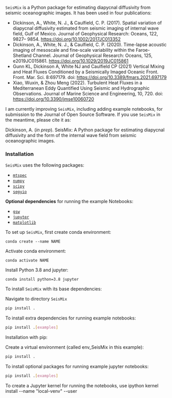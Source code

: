 <!---[![Chat on Gitter](https://img.shields.io/gitter/room/calliope-project/calliope.svg?style=flat-square)](https://gitter.im/calliope-project/calliope)--->

<!-- [![Master branch build status](https://img.shields.io/azure-devops/build/calliope-project/371cbbaa-fa6b-4efb-9b23-c4283a8e33eb/1?style=flat-square)](https://dev.azure.com/calliope-project/calliope/_build?definitionId=1) -->
<!-- [![Documentation build status](https://img.shields.io/readthedocs/calliope.svg?style=flat-square)](https://readthedocs.org/projects/calliope/builds/)
[![Test coverage](https://img.shields.io/codecov/c/github/calliope-project/calliope?style=flat-square&token=b4fd170f0e7b43679a8bf649719e1cea)](https://codecov.io/gh/calliope-project/calliope)
[![PyPI version](https://img.shields.io/pypi/v/calliope.svg?style=flat-square)](https://pypi.python.org/pypi/calliope)
[![Anaconda.org/conda-forge version](https://img.shields.io/conda/vn/conda-forge/calliope.svg?style=flat-square&label=conda)](https://anaconda.org/conda-forge/calliope)
[![JOSS DOI](https://img.shields.io/badge/JOSS-10.21105/joss.00825-green.svg?style=flat-square)](https://doi.org/10.21105/joss.00825) -->


<!-- # Mixing codes for Kathy -->

<!-- Make sure code works with example data from FSC -->

<!-- Unused modules?:
contours_to_midpoints_fs3d.py
contours_to_midpoints.py -->


<!-- Base dependencies:

Python 3.8.12

- [`matplotlib >= 3.3.3`](https://matplotlib.org/)
- [`numpy >= 1.19.0`](http://numpy.org)
- [`openpyxl >= 3.0.9`](https://openpyxl.readthedocs.io/en/stable/)
- [`pandas >= 1.0.5`](https://pandas.pydata.org/)
- [`scipy >= 1.5.1`](https://scipy.org) -->


<!-- Extra dependencies for running example notebooks:

- [`jupyter`](https://jupyter-notebook.readthedocs.io/en/stable/)
- [`jupyterlab`](https://jupyterlab.readthedocs.io/en/stable/) 

for running notebooks using either Jupyter Notebook or JupyterLab. -->

`SeisMix` is a Python package for estimating diapycnal diffusivity from seismic oceanographic images. It has been used in four publications:

- Dickinson, A., White, N. J., & Caulfield, C. P. (2017). Spatial variation of diapycnal diffusivity estimated from seismic imaging of internal wave field, Gulf of Mexico. Journal of Geophysical Research: Oceans, 122, 9827– 9854. https://doi.org/10.1002/2017JC013352
- Dickinson, A., White, N. J., & Caulfield, C. P. (2020). Time-lapse acoustic imaging of mesoscale and fine-scale variability within the Faroe-Shetland Channel. Journal of Geophysical Research: Oceans, 125, e2019JC015861. https://doi.org/10.1029/2019JC015861
- Gunn KL, Dickinson A, White NJ and Caulfield CP (2021) Vertical Mixing and Heat Fluxes Conditioned by a Seismically Imaged Oceanic Front. Front. Mar. Sci. 8:697179. doi: https://doi.org/10.3389/fmars.2021.697179
- Xiao, Wuxin, & Zhou Meng (2022). Turbulent Heat Fluxes in a Mediterranean Eddy Quantified Using Seismic and Hydrographic Observations. Journal of Marine Science and Engineering, 10, 720. doi: https://doi.org/10.3390/jmse10060720

I am currently improving `SeisMix`, including adding example notebooks, for submission to the Journal of Open Source Software. If you use `SeisMix` in the meantime, please cite it as:

Dickinson, A. (_in prep_). SeisMix: A Python package for estimating diapycnal diffusivity and the form of the internal wave field from seismic oceanographic images.

### Installation

`SeisMix` uses the following packages:

- [`mtspec`](https://krischer.github.io/mtspec/)
- [`numpy`](http://numpy.org)
- [`scipy`](https://scipy.org)
- [`segyio`](https://segyio.readthedocs.io/en/1.5.3/index.html)

__Optional dependencies__ for running the example Notebooks:
- [`gsw`](https://github.com/TEOS-10/GSW-python)
- [`jupyter`](https://jupyter.org/)
- [`matplotlib`](https://matplotlib.org/)

To set up `SeisMix`, first create conda environment:

```conda create --name NAME```

Activate conda environment:

```conda activate NAME```

Install Python 3.8 and jupyter:

```conda install python=3.8 jupyter```



To install `SeisMix` with its base dependencies:

Navigate to directory `SeisMix`



```bash
pip install .
```

To install extra dependencies for running example notebooks:

```bash
pip install .[examples]
```


Installation with pip:

Create a virtual environment (called env_SeisMix in this example):


```bash 
pip install .
```

To install optional packages for running example jupyter notebooks:
```bash 
pip install .[examples]
```

To create a Jupyter kernel for running the notebooks, use
ipython kernel install --name "local-venv" --user


<!-- Needs packages:
segyio: https://pypi.org/project/segyio/ - this is currently used only in example notebook for reading data in. Build function for reading segy in

Dependencies:
numpy
numpy.matlib

scipy.fftpack
scipy.signal
scipy.stats
scipy.optimize
scipy.interpolate

mtspec

matplotlib.pyplot

gsw


To add: functionality to read CTD profile for density etc

``numpy``

`test` -->

<!-- ## Installation

<!-- ### Using pip

Set up virtual pip environment.

```bash
pip install SeisMix -r requirements.txt
``` -->







<!-- # Maths

All text currently copied from papers - need to vary

## Noise analysis

### Estimation of signal-to-noise ratio

`noise_analysis.estimate_signal_to_noise`

analyze the frequency content of the seismic image  by defining the signal-to-noise ratio between two adjacent traces as

$$ \textrm{SNR} = \sqrt{\frac{|c|}{|a - c|}}, $$

where $c$ is the maximum value of the cross-correlation between these traces,  and $a$ is the value of the zero-lag autocorrelation of the first trace @Holbrook2013. The signal-to-noise ratio for a given panel  is gauged using  the median value of signal-to-noise ratios for  adjacent traces.
 -->
<!-- ### Computation of amplitude and phase spectra

`noise_analysis.make_amplitude_and_phase_spectra`

### Computation of direct data transform

`noise_analysis.make_direct_data_transform`

## Multitaper Fourier transform

Multi-taper Fourier transforms are computed using the `mtspec` package.
This package is used in the functions:
- `noise_analysis.make_amplitude_and_phase_spectra`
- 

Estimation of multi-taper Fourier transforms is controlled by two parameters: $j_{res}$ (related to the wavenumber resolution: increasing $j_{res}$ decreases wavenumber resolution) and $K_{res}$ (related to the power resolution:  increasing $K_{res}$ increases power resolution). $K_{res} = 2j_{res}-2$ represents the optimal power resolution for a given value of $j_{res}$. We choose 
$j_{res}=4, K_{res}=6$ as an appropriate  compromise between wavenumber resolution and power resolution. The wavenumber resolution can be approximately estimated using

$$ j_{res} \frac{2k_N}{N} = \frac{j_{res}}{N \Delta x}, $$

where $k_N$ is the Nyquist wavenumber, $N$ is the number of data points in the input signal, and $\Delta x$ is the cmp spacing.

Following @Percival1993, the width of the $100(1-2p) \%$ confidence interval for $\log_{10}\left(\phi_{\tau}(k_x)\right)$ is given by

$$ \log_{10}(e) \log_{10}\left( \frac{Q_{2K_{res}}(1-p)}{Q_{2K_{res}}(p)} \right), $$

where $Q_{2K_{res}}(p)$ is the $p^{th}$ percentage point for the $\chi^2$ distribution with $2K_{res}$ degrees of freedom and $K_{res}$ is the multi-taper parameter described above.



## Depth conversion

$\phi_{\tau}(k_x)$ is converted to a displacement power spectrum expressed in terms of depth, $\phi_{\xi}(k_x)$, by

$$ \phi_{\xi}(k_x) = \frac{v^2}{4} \phi_{\tau}(k_x), $$

where $v$ is the value of a regionally averaged profile of sound speed at the average depth of the tracked reflection. The error in $\log_{10}\left(\phi_\xi(k_x)\right)$, $\sigma_{\phi_\xi}$, is given by

$$ \sigma_{\phi_\xi}^2 = \sigma_{\phi_\tau}^2 + \left(2 \log_{10}(e) \frac{\sigma_v}{v} \right)^2,$$

where $\sigma_v$ is the standard deviation of $v$. An error of $\pm$30~m~s$^{-1}$ in sound speed corresponds to $\frac{\sigma_v}{v} \sim 0.02$, and so errors in sound speed have an insignificant effect. -->

<!-- ### Conversion to horizontal-gradient spectra

Displacement power spectra, $\phi_{\xi}(k_x)$, are converted to spectra of the horizontal gradient of vertical displacement, $\phi_{\xi_x}(k_x)$, using 

$$ \phi_{\xi_x}(k_x) = \left( 2 \pi k_x \right)^2 \phi_{\xi}(k_x) \log_{10}\left(\phi_{\xi_x}(k_x)\right) = 2 \log_{10} \left( 2\pi k_x \right) + \log_{10}\left(\phi_{\xi}(k_x)\right) $$

Ignoring the effects of spectral leakage, the error in $\log_{10}\left(\phi_{\xi_x}(k_x)\right)$ is  equal to $\sigma_{\phi_\xi}$.

## Spectral fitting
Rewrite text as from Dickinson (2020): Four parameters control the form of the model: the gradient, $a$, of the low-wavenumber subrange; the coordinates, $(b,c)$, of the intersection point between the low-wavenumber and turbulent regimes; and the width, $d$, of the turbulent subrange. The model is fitted by defining a misfit function 

$$ M_1 = \sum_{i=0}^M \left\[\left\[\log_{10}(\phi_{\xi_x}^m) \right\]_{i} - \left\[\log_{10}( \left\langle \phi_{\xi_x} \right\rangle_p ) \right]_{i} \right\]^2 $$

$$M\_1 = \\sum\_{i=1}^D \\left\[\\left\[\\log\_{10}(\\phi\_{\\xi_x}^m) \\right\]\_i - \\left\[\\log\_{10}( \\left\\langle \\phi\_{\\xi_x} \\right\\rangle_p ) \\right\]\_i\\right\]^2,$$


where $\phi_{\xi_x}^m$ is the model and $M$ is the number of points in the power spectrum. Best-fitting values of $a$, $b$, $c$ and $d$ are found by minimizing $M_1$ using Powell's conjugate direction algorithm @Powell1964.






## Internal-wave subrange
### Fitting of straight lines

Measurements by towed instruments suggest that, for $10^{-3} \lesssim k_x \lesssim 10^{-2}$ cpm, horizontal wavenumber spectra are reasonably approximated by a power law that takes the  form

$$ \phi_{\xi_x} \propto k_x^p, $$

where $p$ is within the range of  $-0.5$ to $0$ \citep[e.g.,][]{Katz1973, McKean1974, Zenk1975, Bell1976, Muller1978, Katz1979}. 
Based on such   observations, a revised version  of the {\sf GM72} model proposed by \citet[][henceforth {\sf GM75}]{Garrett1975} exploits   a power law description where  $p = -0.5$ at  the limit of high horizontal wavenumber (i.e., $k_x \gtrsim 10^{-2}$ cpm).

These low-wavenumber subranges are fitted with straight lines using least squares linear regression. A  standard error, $\sigma_{\hat{m}}$, on the fitted gradient, $\hat{m}$, is estimated from the covariance matrix. $\sigma_{\phi_\xi}$ is taken as the error on the individual data points. The weighted mean, $\bar{m}_w $, of the fitted gradients is given by

$$ \bar{m}\_w = \frac{\sum\limits_{i=0}^M \hat{m}_i (\sigma_{\phi_\xi})\_i^{-2}}{\sum\limits_{i=0}^M (\sigma_{\phi_\xi})\_i^{-2}}, $$

where $M$ is the total number of low-wavenumber subranges.
Wrong: We note that there is no accepted definition of the standard error on the weighted mean, and so we quote the standard deviation of the sample as the error.




## Estimation of diapycnal diffusivity

### Estimation of turbulent dissipation rate and conversion to diapycnal diffusivity

The diapycnal diffusivity, $K$, is estimated from $\epsilon$ using the Osborn relationship  so that
\label{eq:gom_osborn_relation}

$$ K =  \frac{\frac{g}{\rho}\langle w'\rho' \rangle}{\frac{-g}{\rho}\frac{d\rho}{dz}} = \frac{B}{\bar{N}^2} = \frac{\Gamma \epsilon}{\bar{N}^2}, $$

where $g$ is gravitational  acceleration, $\rho$ is  mean density, $\rho'$ is  density perturbation, $w'$ is  vertical component of the velocity perturbation, $B$ is  buoyancy flux, and $\Gamma$ is the dissipation flux coefficient \citep{Osborn1980}. Angular brackets denote averaging over time. This  method assumes a balance between turbulent production, dissipation, and work done against buoyancy for the case of a statistically steady flow. Following convention, we assume a constant dissipation flux coefficient of $\Gamma = 0.2$, which represents  the upper bound proposed by \citet{Osborn1980}. It is now recognized  that the assumption of  constant $\Gamma$ is undoubtedly a significant  simplification \citep[e.g.,][]{Mashayek2017}.

### Using internal-wave subrange

Estimates of $\epsilon$ are determined  by reference to the dissipation rate, $\epsilon_r$, of a GM spectrum at a specified buoyancy frequency, $N_r$, and to a given  latitude with a Coriolis parameter $f_r$. Here, we use
\label{eq:gom_polzin_epsilon_parametrization}

$$ \epsilon = \epsilon_r \left( \frac{\bar{N}}{N_r} \right)^2 \frac{f \ \mathrm{arccosh} \left( \bar{N} / f \right)}{f_r \ \mathrm{arccosh} \left( N_r / f_r \right)} \frac{R_{\omega_{GM}}}{R_{\omega}} \frac{(R_\omega + 1)}{(R_{\omega_{GM}} + 1)} \sqrt{\frac{R_{\omega_{GM}} - 1}{R_\omega - 1}} \hat{E}^2, $$

where $\bar{N}$ is the local mean stable stratification, $f$ is the local Coriolis parameter, $R_\omega$ is the local shear-strain ratio, $R_{\omega_{GM}} = 3$ cph is the shear-strain ratio of the GM wave field, and $\hat{E}$ is a measure of the energy of the observed wave field \citep{Polzin2014}. $\hat{E}$ is evaluated in terms of horizontal gradient spectra using 
\label{eq:energy_level_slope}

$$ \hat{E} = \frac{R_\omega}{R_{\omega_{GM}}} \hat{\phi}\_{\xi_x} = \frac{R_\omega}{R_{\omega_{GM}}} \frac{\left\langle \phi_{\xi_x} \right\rangle}{\left\langle \phi_{\xi_x}^{GM} \right\rangle}, $$

where $\phi_{\xi_x}^{GM}$ is the  GM spectrum for the  local value of the buoyancy frequency, $\bar{N}$. Angular brackets denote  integration over the wavenumber range of the internal-wave subrange.

Following \citet{Gregg2003}, we compare observed dissipation rates with  those predicted by a GM model at 30\textdegree \ latitude. We choose {\sf GM76} as the reference spectrum with a mode number scale $j_\star = 4$ and a high wavenumber saturated subrange in the vertical spectra for $k_z > 0.1$ cpm. Equation \ref{eq:gom_polzin_epsilon_parametrization} now  becomes
 \label{eq:gom_polzin_epsilon_gm76_parametrization}
 
 $$ \epsilon =  7.2 \times 10^{-10}  \ \left( \frac{\bar{N}}{N_r} \right)^2 \frac{f \ \mathrm{arccosh} \left( \bar{N} / f \right)}{f_r \ \mathrm{arccosh} \left( N_r / f_r \right)} \frac{R_{\omega} (R_\omega + 1)}{12} \sqrt{\frac{2}{R_\omega - 1}} \frac{\left\langle \phi_{\xi_x} \right\rangle^2}{\left\langle \phi_{\xi_{x}}^{GM} \right\rangle^2}, $$

with  units of $\mathrm{m}^2$ $\mathrm{s}^{-3}$.

$\epsilon$ and $K$ are estimated from internal wave spectral subranges using Equations \ref{eq:gom_polzin_epsilon_parametrization}, \ref{eq:energy_level_slope} and \ref{eq:gom_osborn_relation}. Combination of these equations shows that

$$ K = K_r L(f, \bar{N}) J(R_\omega) \frac{\left\langle \phi_{\xi_x} \right\rangle^2}{\left\langle \phi_{\xi_x}^{GM} \right\rangle^2}, $$
\label{eq:gom_polzin_k_parametrization}

where

$$ K_r = \frac{\Gamma \epsilon_r}{N_r^2}, $$

$$ L(f, \bar{N}) = \frac{f \ \mathrm{arccosh} \left( \bar{N} / f \right)}{f_r \ \mathrm{arccosh} \left( N_r / f_r \right)} $$

and

$$ J(R_\omega) = \frac{1}{6 \sqrt{2}} \frac{R_\omega(R_\omega + 1)}{\sqrt{R_\omega - 1}}. $$

Estimated values of $K$ have only weak explicit dependences on $\bar{N}$ and $f$ through the term $L(f, \bar{N})$.
Estimated values of $K$ also have an implicit dependence on $\bar{N}$ through $\phi_{\xi_x}^{GM}$, which is approximately proportional to $\bar{N}^{-1}$. Uncertainty in $\bar{N}$ translates to an approximate error in $\log_{10}(K)$ of

$$ \left| \frac{\partial}{\partial \bar{N}} \left[ \log_{10}\left(L(f, \bar{N})\right) + 2 \log_{10}(\bar{N}) \right] \right| \sigma(\bar{N}) \\
 = \log_{10}(e) \left| \frac{1}{\ \mathrm{arccosh}(\bar{N}/f)}  \frac{1}{f}  \frac{1}{\sqrt{(\bar{N}/f)^2 - 1}} + \frac{2}{\bar{N}} \right|  \sigma(\bar{N}), $$
 
where vertical bars indicate that the modulus is taken and  $\sigma(\bar{N})$ is the error in $\bar{N}$.

When gauging  the effect of uncertainties in $R_\omega$ and $\Gamma$, we have not formally propagated errors since  the underlying distributions of $R_\omega$ and $\Gamma$ are not known with sufficient accuracy. Instead, we consider the effect of choosing upper and lower bounds for $R_\omega$ and $\Gamma$ on $K$.

We have no means to estimate $R_\omega$, which has  an average value of $7 \pm 3$ within the abyssal ocean \citep{Kunze2006}. It is plausible that $R_\omega$  varies systematically when   water depth  shallows toward  the continental slope. Even if $R_\omega$ varies between 2 and 20, the  assumption of a constant value of $R_\omega = 7$ yields  an uncertainty  in $\log_{10}(K)$ of 
$<0.6$ logarithmic units such that

$$ \log_{10}(K) = \log_{10}\left(6\sqrt{2} J(R_\omega)\right) +  A \\
 = \log_{10} \left( \frac{R_\omega(R_\omega + 1)}{\sqrt{R_\omega - 1}} \right) + A \\
 \approx 0.8 + A \ \mathrm{for} \ R_\omega = 2 \\
 \approx 1.4 + A \ \mathrm{for} \ R_\omega = 7 \\
 \approx 2.0 + A \ \mathrm{for} \ R_\omega = 20, $$

where $A$ includes all terms independent of $R_\omega$. To account for all the observed spatial variation in $\log_{10}(K)$, $R_\omega$ would have to vary over three orders of magnitude.

Finally, $\Gamma$ is probably  not  constant but is likely to vary both temporally and spatially \citep{Mashayek2017}. Taking lower and upper bounds of $\Gamma \sim 0.1$ and $\Gamma \sim 0.4$, respectively, implies that assumption of a constant value of $\Gamma = 0.2$ introduces an uncertainty  in $\log_{10}(K)$ of up to 0.3 logarithmic units such that 

$$ \log_{10}(K) = \log_{10}(\Gamma) +  B \\
 = -1 + B \ \mathrm{for} \ \Gamma = 0.1 \\
 \approx -0.7 + B \ \mathrm{for} \ \Gamma = 0.2 \\
 \approx -0.4 + B \ \mathrm{for} \ \Gamma = 0.4, $$

where $B$ includes all terms independent of $\Gamma$. We also note that a constant flux Richardson number, $R_f$, of 0.17 is assumed in estimation of $\epsilon_r = 7.2 \times 10^{-10}$~m$^2$~s$^{-1}$. 

Error in the energy level ratio of individual spectra is estimated as the standard deviation of the ratio

$$ \frac{\phi_{\xi_x}}{\phi_{\xi_x}^{GM}} $$

over the  range of integration for $k_x$. 


## Turbulent subrange

Instead, these observed turbulent subranges  could belong to a regime of layered anisotropic stratified turbulence \citep[LAST;][]{Riley2008, Falder2016}. Since there must be continuity between  LAST and  inertial-convective regimes, the dissipation rate of turbulent kinetic energy, $\epsilon$, can be estimated using the inertial-convective parametrisation for a passive scalar \citep{Sreenivasan1996}. If turbulent motions affect temperature in the same way as they affect density, this parametrization can be expressed as -->

<!-- $$ \left\langle \phi_{\xi_x} \right\rangle_p = \frac{4\pi\Gamma}{N^2} C_T \epsilon^{2/3} (2\pi k_x)^{+1/3}, $$

where $\Gamma$ is the turbulent flux coefficient and $C_T$ is the Obukhov-Corrsin constant \citep{Klymak2007turbulence, Falder2016}. Diapycnal diffusivity, $K$, is estimated from $\epsilon$ using the Osborn relationship

$$ K =  \frac{\frac{g}{\rho}\langle w'\rho' \rangle_p}{\frac{-g}{\rho}\frac{d\rho}{dz}} = \frac{B}{N^2} = \frac{\Gamma \epsilon}{N^2}, $$

 where $g$ is gravitational  acceleration, $\rho$ is  mean density, $\rho'$ is  density perturbation, $w'$ is vertical component of the velocity perturbation and $B$ is buoyancy flux \citep{Osborn1980}. Angular brackets denote averaging over time. This  equation  assumes a balance between turbulent production, dissipation, and work done against buoyancy for the case of a statistically steady flow. The Osborn relationship is also assumed in derivation of Equation (\ref{eq:tranche7and8_epsilon_from_turbulence}).

By combining  Equations (\ref{eq:tranche7and8_epsilon_from_turbulence}) and (\ref{eq:osborn_relation}), we obtain

$$ \log_{10}(K) = \frac{3}{2} \hat{c}  - \frac{1}{2} \log_{10}(\Gamma) + \log_{10}(N) - \frac{3}{2} \log_{10}(C_T) - \frac{7}{2}\log_{10}(2) - 2\log_{10}(\pi), $$

 where $\hat{c}$ is the intercept of a straight line of gradient $+1/3$ fitted in $\log_{10}(k_x)$&ndash;$\log_{10}\left\langle \phi_{\xi_x} \right\rangle_p$ space using least squares linear regression.


 Numerical uncertainties in estimated values of $K$ depend on uncertainties in $\hat{c}$, $\left\langle N \right\rangle_p$, $\Gamma$ and $C_T$. Error in the fitted intercept of a straight line of fixed gradient is given by
 
$$ \sigma_{\hat{c}} = \sqrt{\frac{1}{\sum_{i=1}^{D} \frac{1}{\sigma_i^2} }}, $$

where $\sigma_{\hat{c}}$ is the error on $\hat{c}$, $\sigma_i$ is the standard deviation on the $i$\textsuperscript{th} point of the mean spectrum $\left\langle \phi_{\xi_x} \right\rangle_p$, and $D$ is the total number of points in the mean spectrum. Estimated $\sigma_{\hat{c}}$ are in the range 0.017--0.1. 
Errors in $\hat{c}$ and $\left\langle N \right\rangle_p$ are combined in quadrature to yield

$$ (\sigma_K)^2 = \left(\frac{3}{2}\sigma_{\hat{c}}\right)^2 + \left(\log_{10}(e)\frac{\sigma \left\langle N \right\rangle_p }{\left\langle N \right\rangle_p}\right)^2, $$

where $\sigma_K$ and $\sigma \left\langle N \right\rangle_p$ are the uncertainties in $\log_{10}(K)$ and $\left\langle N \right\rangle_p$, respectively, and it has been assumed that $\sigma_{\hat{c}}$ and $\sigma \left\langle N \right\rangle_p $ are normally distributed. For $\sigma_{\hat{c}}$ in the range 0.017--0.1 and $\left\langle N \right\rangle_p = 2.0 \pm 0.3$~cph, errors on $\log_{10}(K)$ are in the range $\sim 0.07$--0.17 logarithmic units. If, instead of the value of $\left\langle N \right\rangle_p = 2.0 \pm 0.3$~cph estimated from CTD casts, a value of $\left\langle N \right\rangle_p = 2 \pm 1$~cph is used, uncertainties in $\log_{10}(K)$ are in the range $\sim 0.22$--0.26 logarithmic units.

In assessing the the effect of uncertainties in $\Gamma$ and $C_T$, we do not formally propagate errors because the underlying probability distributions are not accurately determined. Instead, the effects of choosing the lower and upper bounds given by \citet{Sreenivasan1996} and \citet{Mashayek2017} are explored.  Taking lower and upper bounds of $\Gamma = 0.1$ and $\Gamma = 0.4$, respectively, implies that assumption of a constant value of $\Gamma = 0.2$ introduces an uncertainty in $\log_{10}(K)$ of $\lesssim 0.15$ logarithmic units as shown by

$$ \log_{10}(K) = -\frac{1}{2}\log_{10}(\Gamma) +  A \\
 = \left( 0.5 + A \right) \ \mathrm{logarithmic \ units \ for} \ \Gamma = 0.1 \\
 \approx \left( 0.35 + A \right) \ \mathrm{logarithmic \ units \ for} \ \Gamma = 0.2 \\
 \approx \left( 0.2 + A \right) \ \mathrm{logarithmic \ units \ for} \ \Gamma = 0.4, $$
 
where $A$ includes all terms that are independent of $\Gamma$.
A similar analysis shows that, for $C_T$ in the range 0.3--0.5, assumption of constant $C_T = 0.4$ introduces uncertainties in $\log_{10}(K)$ of up to 0.1 logarithmic units.

## Notation
 -->
 
 <!--
 Symbol | Description | Value | Unit | Dimension | Variable name
---|---|---|---|---|---
 $f$ | Coriolis parameter | | $\mathrm{s}^{-1}$ | $\mathrm{T}^{-1}$ | `f`
 $g$ | Gravitational acceleration | 9.81 | $\mathrm{m}$ $\mathrm{s}^{-2}$ | $\mathrm{L}$ $\mathrm{T}^{-1}$ | `g`
 $\hat{c}$ | Intercept fitted to identified turbulent spectral subranges |  |  | Dimensionless 
 $C_T$ | Obukhov-Corrsin constant | 0.4 |  | Dimensionless | `CT`
 $j_{res}$ | Parameter for multi-taper Fourier transforms |  |  | | `jres`
 $K$ | Diapycnal (eddy) diffusivity |  | $\mathrm{m}^2$ $\mathrm{s}^{-1}$ | $\mathrm{L}^2$ $\mathrm{T}^{-1}$ | `K`
  $K_{res}$ | Parameter for multi-taper Fourier transforms |  |  | | `Kres`
 $k_x$ | Component of horizontal wavenumber in plane of seismic image |  | cpm |$\mathrm{L}^{-1}$ | `kx`
 $\log_{10}(k_x)$ |  |  |  |  | `log_kx`
 $\log_{10}(\phi_{\xi_x})$ |  |  |  |  | `log_phix`
 $\left\langle \phi_{\xi_x} \right\rangle$ |  |  |  |  | `mean_phix`
 $\sigma\left\langle \phi_{\xi_x} \right\rangle$ |  |  |  |  | `std_phix`
 $\log_{10}\left\langle\phi_{\xi_x}\right\rangle$ |  |  |  |  | `log_mean_phix`
 $\log_{10}(e) \frac{\sigma\left\langle\phi_{\xi_x}\right\rangle}{\left\langle\phi_{\xi_x}\right\rangle}$ |  |  |  |  | `std_log_mean_phix`
 $\left\langle\log_{10}(\phi_{\xi_x})\right\rangle$ |  |  |  |  | `mean_log_phix`
 $\sigma\left\langle\log_{10}(\phi_{\xi_x})\right\rangle$ |  |  |  |  | `std_log_phix`
 $\Gamma$ | Turbulent flux coefficient | 0.2 |  | Dimensionless | `gamma`
 $\epsilon$ | Dissipation rate of turbulent kinetic energy |  | $\mathrm{m}^2$ $\mathrm{s}^{-3}$ | $\mathrm{L}^2$ $\mathrm{T}^{-3}$ | `epsilon`
 $\phi_\xi(k_x)$ | Power spectrum of vertical displacement |  | $\mathrm{m}^2$ $[\mathrm{cpm}]^{-1}$ | $\mathrm{L}^{3}$ | `phi`
 $\phi_{\xi_x}(k_x)$ | Power spectrum of horizontal gradient of vertical displacement |  | $[\mathrm{cpm}]^{-1}$ | $\mathrm{L}$ | `phix`
 $\left\langle \phi_{\xi_x} \right\rangle_p$ | Mean $\phi_{\xi_x}$ within seismically imaged pycnocline |  | $[\mathrm{cpm}]^{-1}$ | $\mathrm{L}$ 
 $\phi_{\xi_x}^{\mathrm{DDT}}(k_x)$ | Direct data transform | | Arbitrary units 
 $\phi_{\xi_x}^{GM}(k_x)$ | Garrett-Munk spectrum of horizontal gradient of vertical displacement | | [cpm]$^{-1}$ | $\mathrm{L}$ 
 
 
 -->
